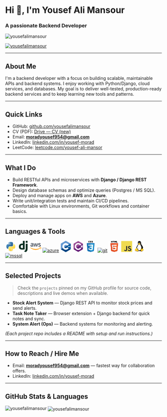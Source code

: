 # Hi 👋, I'm **Yousef Ali Mansour**

<h3 align="left">A passionate Backend Developer</h3>

<p align="left"> <img src="https://komarev.com/ghpvc/?username=yousefalimansour&label=Profile%20views&color=0e75b6&style=flat" alt="yousefalimansour" /> </p>

<p align="left"> <a href="https://github.com/ryo-ma/github-profile-trophy"><img src="https://github-profile-trophy.vercel.app/?username=yousefalimansour" alt="yousefalimansour" /></a> </p>

---

## About Me

I'm a backend developer with a focus on building scalable, maintainable APIs and backend systems. I enjoy working with Python/Django, cloud services, and databases. My goal is to deliver well-tested, production-ready backend services and to keep learning new tools and patterns.

---

## Quick Links

* GitHub: [github.com/yousefalimansour](https://github.com/yousefalimansour)
* CV (PDF): [Drive — CV (new)](https://drive.google.com/file/d/15cWJVxhkcV4vxPRaYzN2692j0EN3ZHEk/view?usp=drivesdk)
* Email: **[moradyousef954@gmail.com](mailto:moradyousef954@gmail.com)**
* LinkedIn: [linkedin.com/in/yousef-morad](https://linkedin.com/in/yousef-morad)
* LeetCode: [leetcode.com/yousef-ali-mansor](https://www.leetcode.com/yousef-ali-mansor)

---

## What I Do

* Build RESTful APIs and microservices with **Django / Django REST Framework**.
* Design database schemas and optimize queries (Postgres / MS SQL).
* Deploy and manage apps on **AWS** and **Azure**.
* Write unit/integration tests and maintain CI/CD pipelines.
* Comfortable with Linux environments, Git workflows and container basics.

---

## Languages & Tools

<p align="left">
  <a href="https://www.python.org"><img src="https://raw.githubusercontent.com/devicons/devicon/master/icons/python/python-original.svg" alt="python" width="36" height="36"/></a>
  <a href="https://www.djangoproject.com/"><img src="https://raw.githubusercontent.com/devicons/devicon/master/icons/django/django-plain.svg" alt="django" width="36" height="36"/></a>
  <a href="https://aws.amazon.com"><img src="https://raw.githubusercontent.com/devicons/devicon/master/icons/amazonwebservices/amazonwebservices-original-wordmark.svg" alt="aws" width="36" height="36"/></a>
  <a href="https://azure.microsoft.com"><img src="https://www.vectorlogo.zone/logos/microsoft_azure/microsoft_azure-icon.svg" alt="azure" width="36" height="36"/></a>
  <a href="https://www.w3schools.com/cpp/"><img src="https://raw.githubusercontent.com/devicons/devicon/master/icons/cplusplus/cplusplus-original.svg" alt="cplusplus" width="36" height="36"/></a>
  <a href="https://www.w3schools.com/cs/"><img src="https://raw.githubusercontent.com/devicons/devicon/master/icons/csharp/csharp-original.svg" alt="csharp" width="36" height="36"/></a>
  <a href="https://www.w3schools.com/css/"><img src="https://raw.githubusercontent.com/devicons/devicon/master/icons/css3/css3-original-wordmark.svg" alt="css3" width="36" height="36"/></a>
  <a href="https://git-scm.com/"><img src="https://www.vectorlogo.zone/logos/git-scm/git-scm-icon.svg" alt="git" width="36" height="36"/></a>
  <a href="https://www.w3.org/html/"><img src="https://raw.githubusercontent.com/devicons/devicon/master/icons/html5/html5-original-wordmark.svg" alt="html5" width="36" height="36"/></a>
  <a href="https://developer.mozilla.org/en-US/docs/Web/JavaScript"><img src="https://raw.githubusercontent.com/devicons/devicon/master/icons/javascript/javascript-original.svg" alt="javascript" width="36" height="36"/></a>
  <a href="https://www.linux.org/"><img src="https://raw.githubusercontent.com/devicons/devicon/master/icons/linux/linux-original.svg" alt="linux" width="36" height="36"/></a>
  <a href="https://www.microsoft.com/en-us/sql-server"><img src="https://www.svgrepo.com/show/303229/microsoft-sql-server-logo.svg" alt="mssql" width="36" height="36"/></a>
</p>

---

## Selected Projects

> Check the `projects` pinned on my GitHub profile for source code, descriptions and live demos when available.

* **Stock Alert System** — Django REST API to monitor stock prices and send alerts.
* **Task Note Taker** — Browser extension + Django backend for quick notes and sync.
* **System Alert (Ops)** — Backend systems for monitoring and alerting.

*(Each project repo includes a README with setup and run instructions.)*

---

## How to Reach / Hire Me

* Email: **[moradyousef954@gmail.com](mailto:moradyousef954@gmail.com)** — fastest way for collaboration offers.
* LinkedIn: [linkedin.com/in/yousef-morad](https://linkedin.com/in/yousef-morad)

---

## GitHub Stats & Languages

<p><img align="left" src="https://github-readme-stats.vercel.app/api/top-langs?username=yousefalimansour&show_icons=true&locale=en&layout=compact" alt="yousefalimansour" /></p>

<p>&nbsp;<img align="center" src="https://github-readme-stats.vercel.app/api?username=yousefalimansour&show_icons=true&locale=en" alt="yousefalimansour" /></p>



